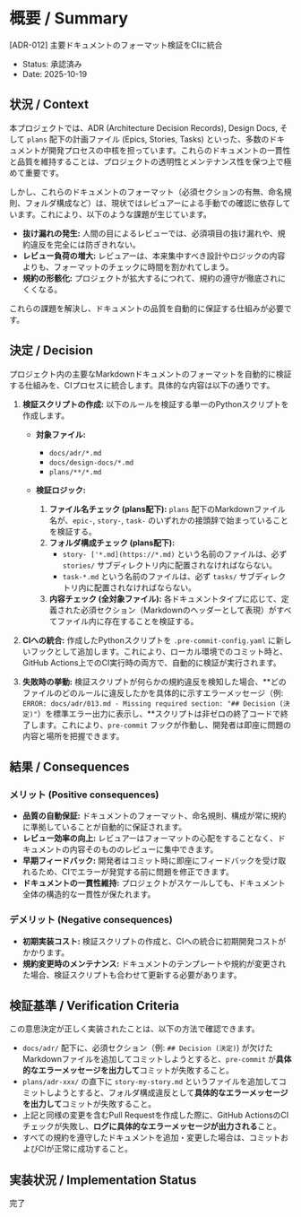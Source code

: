 # 概要 / Summary
[ADR-012] 主要ドキュメントのフォーマット検証をCIに統合

- Status: 承認済み
- Date: 2025-10-19

## 状況 / Context

本プロジェクトでは、ADR (Architecture Decision Records), Design Docs, そして `plans` 配下の計画ファイル (Epics, Stories, Tasks) といった、多数のドキュメントが開発プロセスの中核を担っています。これらのドキュメントの一貫性と品質を維持することは、プロジェクトの透明性とメンテナンス性を保つ上で極めて重要です。

しかし、これらのドキュメントのフォーマット（必須セクションの有無、命名規則、フォルダ構成など）は、現状ではレビュアーによる手動での確認に依存しています。これにより、以下のような課題が生じています。

-   **抜け漏れの発生:** 人間の目によるレビューでは、必須項目の抜け漏れや、規約違反を完全には防ぎきれない。
-   **レビュー負荷の増大:** レビュアーは、本来集中すべき設計やロジックの内容よりも、フォーマットのチェックに時間を割かれてしまう。
-   **規約の形骸化:** プロジェクトが拡大するにつれて、規約の遵守が徹底されにくくなる。

これらの課題を解決し、ドキュメントの品質を自動的に保証する仕組みが必要です。

## 決定 / Decision

プロジェクト内の主要なMarkdownドキュメントのフォーマットを自動的に検証する仕組みを、CIプロセスに統合します。具体的な内容は以下の通りです。

1.  **検証スクリプトの作成:**
    以下のルールを検証する単一のPythonスクリプトを作成します。

    -   **対象ファイル:**
        -   `docs/adr/*.md`
        -   `docs/design-docs/*.md`
        -   `plans/**/*.md`

    -   **検証ロジック:**
        1.  **ファイル名チェック (plans配下):** `plans` 配下のMarkdownファイル名が、`epic-`, `story-`, `task-` のいずれかの接頭辞で始まっていることを検証する。
        2.  **フォルダ構成チェック (plans配下):**
            -   `story- ['*.md](https://*.md)` という名前のファイルは、必ず `stories/` サブディレクトリ内に配置されなければならない。
            -   `task-*.md` という名前のファイルは、必ず `tasks/` サブディレクトリ内に配置されなければならない。
        3.  **内容チェック (全対象ファイル):** 各ドキュメントタイプに応じて、定義された必須セクション（Markdownのヘッダーとして表現）がすべてファイル内に存在することを検証する。

2.  **CIへの統合:**
    作成したPythonスクリプトを `.pre-commit-config.yaml` に新しいフックとして追加します。これにより、ローカル環境でのコミット時と、GitHub Actions上でのCI実行時の両方で、自動的に検証が実行されます。

3.  **失敗時の挙動:**
    検証スクリプトが何らかの規約違反を検知した場合、**どのファイルのどのルールに違反したかを具体的に示すエラーメッセージ（例: `ERROR: docs/adr/013.md - Missing required section: "## Decision (決定)"`）を標準エラー出力に表示し、**スクリプトは非ゼロの終了コードで終了します。これにより、`pre-commit` フックが作動し、開発者は即座に問題の内容と場所を把握できます。

## 結果 / Consequences

### メリット (Positive consequences)

-   **品質の自動保証:** ドキュメントのフォーマット、命名規則、構成が常に規約に準拠していることが自動的に保証されます。
-   **レビュー効率の向上:** レビュアーはフォーマットの心配をすることなく、ドキュメントの内容そのもののレビューに集中できます。
-   **早期フィードバック:** 開発者はコミット時に即座にフィードバックを受け取れるため、CIでエラーが発覚する前に問題を修正できます。
-   **ドキュメントの一貫性維持:** プロジェクトがスケールしても、ドキュメント全体の構造的な一貫性が保たれます。

### デメリット (Negative consequences)

-   **初期実装コスト:** 検証スクリプトの作成と、CIへの統合に初期開発コストがかかります。
-   **規約変更時のメンテナンス:** ドキュメントのテンプレートや規約が変更された場合、検証スクリプトも合わせて更新する必要があります。

## 検証基準 / Verification Criteria

この意思決定が正しく実装されたことは、以下の方法で確認できます。

-   `docs/adr/` 配下に、必須セクション（例: `## Decision (決定)`) が欠けたMarkdownファイルを追加してコミットしようとすると、`pre-commit` が**具体的なエラーメッセージを出力して**コミットが失敗すること。
-   `plans/adr-xxx/` の直下に `story-my-story.md` というファイルを追加してコミットしようとすると、フォルダ構成違反として**具体的なエラーメッセージを出力して**コミットが失敗すること。
-   上記と同様の変更を含むPull Requestを作成した際に、GitHub ActionsのCIチェックが失敗し、**ログに具体的なエラーメッセージが出力される**こと。
-   すべての規約を遵守したドキュメントを追加・変更した場合は、コミットおよびCIが正常に成功すること。

## 実装状況 / Implementation Status
完了
